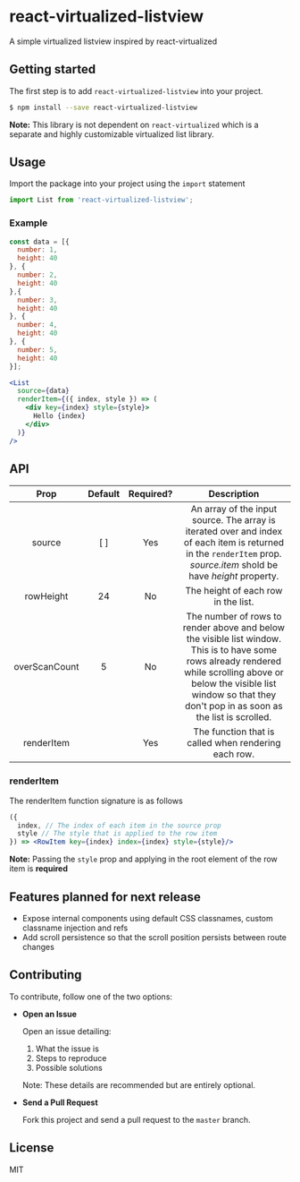 # react-virtualized-listview
A simple virtualized listview inspired by react-virtualized

## Getting started
The first step is to add `react-virtualized-listview` into your project.

```sh
$ npm install --save react-virtualized-listview
```

**Note:** This library is not dependent on `react-virtualized` which is a separate and highly customizable virtualized list library.

## Usage
Import the package into your project using the `import` statement
```js
import List from 'react-virtualized-listview';
```

### Example
```jsx
const data = [{
  number: 1,
  height: 40
}, {
  number: 2,
  height: 40
},{
  number: 3,
  height: 40
}, {
  number: 4,
  height: 40
}, {
  number: 5,
  height: 40
}];

<List
  source={data}
  renderItem={({ index, style }) => (
    <div key={index} style={style}>
      Hello {index}
    </div>
  )}
/>
```

## API
|      Prop     | Default | Required? |                                                                                                             Description                                                                                                            |
|:-------------:|:-------:|:---------:|:----------------------------------------------------------------------------------------------------------------------------------------------------------------------------------------------------------------------------------:|
| source        |   [ ]   |    Yes    | An array of the input source. The array is iterated over and index of each item is returned in the `renderItem` prop. *source.item* shold be have *height* property.                                                                                                         |
| rowHeight     |    24   |     No    | The height of each row in the list.                                                                                                                                                                                                |
| overScanCount |    5    |     No    | The number of rows to render above and below the visible list window. This is to have some rows already rendered while scrolling above or below the visible list window so that they don't pop in as soon as the list is scrolled. |
| renderItem    |         |    Yes    | The function that is called when rendering each row.|

### renderItem
The renderItem function signature is as follows
```jsx
({
  index, // The index of each item in the source prop
  style // The style that is applied to the row item
}) => <RowItem key={index} index={index} style={style}/>
```
**Note:** Passing the `style` prop and applying in the root element of the row item is **required**

## Features planned for next release
- Expose internal components using default CSS classnames, custom classname injection and refs
- Add scroll persistence so that the scroll position persists between route changes

## Contributing
To contribute, follow one of the two options:

- **Open an Issue**

  Open an issue detailing:
  1. What the issue is
  2. Steps to reproduce
  3. Possible solutions

  Note: These details are recommended but are entirely optional.

- **Send a Pull Request**

  Fork this project and send a pull request to the `master` branch.

## License
MIT
